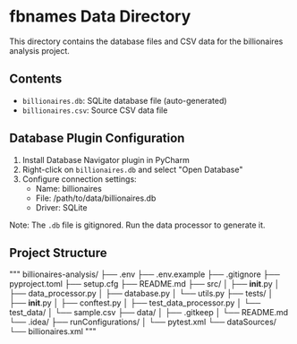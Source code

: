 # fbnames Data Directory

This directory contains the database files and CSV data for the billionaires analysis project.

## Contents
- `billionaires.db`: SQLite database file (auto-generated)
- `billionaires.csv`: Source CSV data file

## Database Plugin Configuration
1. Install Database Navigator plugin in PyCharm
2. Right-click on `billionaires.db` and select "Open Database"
3. Configure connection settings:
   - Name: billionaires
   - File: /path/to/data/billionaires.db
   - Driver: SQLite

Note: The `.db` file is gitignored. Run the data processor to generate it.


## Project Structure
"""
billionaires-analysis/
├── .env
├── .env.example
├── .gitignore
├── pyproject.toml
├── setup.cfg
├── README.md
├── src/
│   ├── __init__.py
│   ├── data_processor.py
│   ├── database.py
│   └── utils.py
├── tests/
│   ├── __init__.py
│   ├── conftest.py
│   ├── test_data_processor.py
│   └── test_data/
│       └── sample.csv
├── data/
│   ├── .gitkeep
│   └── README.md
└── .idea/
    ├── runConfigurations/
    │   └── pytest.xml
    └── dataSources/
        └── billionaires.xml
"""

